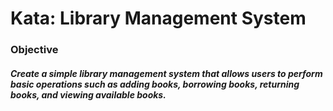 # Kata: Library Management System
### Objective
##### Create a simple library management system that allows users to perform basic operations such as adding books, borrowing books, returning books, and viewing available books.
